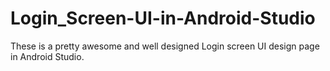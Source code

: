 # Login_Screen-UI-in-Android-Studio
These is a pretty awesome and well designed Login screen UI design page in Android Studio.
